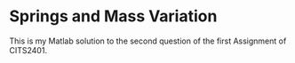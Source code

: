 # Springs and Mass Variation

This is my Matlab solution to the second question of the first Assignment of CITS2401.
